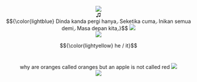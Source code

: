 
<p align="center">
  <image src="https://files.catbox.moe/uqt6sk.jpg">
  <br>
    ♫ 
    <br>
 $${\color{lightblue} Dinda kanda pergi hanya◞
 Seketika cuma◞
 Inikan semua demi◞
 Masa depan kita◞}$$
  


<image src="https://media.discordapp.net/attachments/1036605748794363924/1231003688022048918/wFXWaiAtpya5QAAAABJRU5ErkJggg.png?ex=66356086&is=6622eb86&hm=a528d68eddaf5a338ccec3fb95387da4c34495ca040ce32a165b7b3469966f90&=&format=webp&quality=lossless&width=688&height=688">

  
<br>
<image src="https://caterpie.crd.co/assets/images/gallery16/bf965cb8.gif?v=f7b7a140">
<br>



$${\color{lightyellow} he / it}$$
<br>
<p align="center">
why are oranges called oranges but an apple is not called red <image src="https://files.catbox.moe/6fjuhr.gif"> 
<br>
<image src="https://caterpie.crd.co/assets/images/gallery19/6ddaf297.png?v=f7b7a140">

<br>









<!--
**deathdelivery/deathdelivery** is a ✨ _special_ ✨ repository because its `README.md` (this file) appears on your GitHub profile.

Here are some ideas to get you started:

- 🔭 I’m currently working on ...
- 🌱 I’m currently learning ...
- 👯 I’m looking to collaborate on ...
- 🤔 I’m looking for help with ...
- 💬 Ask me about ...
- 📫 How to reach me: ...
- 😄 Pronouns: ...
- ⚡ Fun fact: ...
-->
